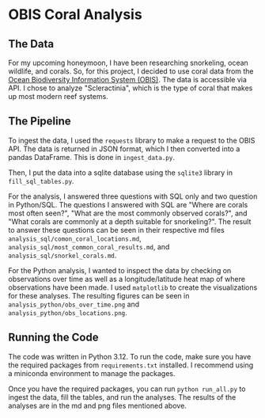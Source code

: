 # OBIS Coral Analysis
## The Data
For my upcoming honeymoon, I have been researching snorkeling, ocean wildlife, and corals. So, for this project, I decided to use
coral data from the [Ocean Biodiversity Information System (OBIS)](https://obis.org/data/access/). The data is accessible via API. I chose to analyze "Scleractinia",
which is the type of coral that makes up most modern reef systems.

## The Pipeline 

To ingest the data, I used the `requests` library to make a request to the OBIS API. 
The data is returned in JSON format, which I then converted into a pandas DataFrame. This is done in `ingest_data.py`.

Then, I put the data into a sqlite database using the `sqlite3` library in `fill_sql_tables.py`.

For the analysis, I answered three questions with SQL only and two question in Python/SQL. The questions I answered with SQL are 
"Where are corals most often seen?", "What are the most commonly observed corals?", and "What corals are commonly at a depth suitable for snorkeling?".
The result to answer these questions can be seen in their respective md files 
`analysis_sql/comon_coral_locations.md`, `analysis_sql/most_common_coral_results.md`, and `analysis_sql/snorkel_corals.md`.

For the Python analysis, I wanted to inspect the data by checking on observations over time as 
well as a longitude/latitude heat map of where observations have been made. I used `matplotlib` to create the visualizations for these analyses. 
The resulting figures can be seen in `analysis_python/obs_over_time.png` and `analysis_python/obs_locations.png`. 

## Running the Code

The code was written in Python 3.12. To run the code, make sure you have the required packages from `requirements.txt` installed. 
I recommend using a miniconda environment to manage the packages.

Once you have the required packages, you can run `python run_all.py` to ingest the data, fill the tables, and run the analyses.
The results of the analyses are in the md and png files mentioned above.